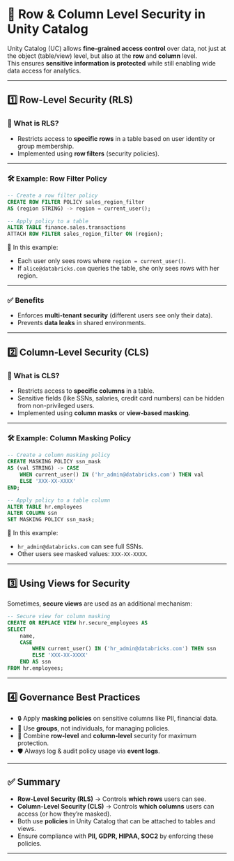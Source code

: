 # 🔐 Row & Column Level Security in Unity Catalog

Unity Catalog (UC) allows **fine-grained access control** over data, not just at the object (table/view) level, but also at the **row** and **column** level.  
This ensures **sensitive information is protected** while still enabling wide data access for analytics.

---

## 1️⃣ Row-Level Security (RLS)

### 🔹 What is RLS?
- Restricts access to **specific rows** in a table based on user identity or group membership.  
- Implemented using **row filters** (security policies).

---

### 🛠️ Example: Row Filter Policy

```sql
-- Create a row filter policy
CREATE ROW FILTER POLICY sales_region_filter
AS (region STRING) -> region = current_user();

-- Apply policy to a table
ALTER TABLE finance.sales.transactions
ATTACH ROW FILTER sales_region_filter ON (region);
````

📌 In this example:

* Each user only sees rows where `region = current_user()`.
* If `alice@databricks.com` queries the table, she only sees rows with her region.

---

### ✅ Benefits

* Enforces **multi-tenant security** (different users see only their data).
* Prevents **data leaks** in shared environments.

---

## 2️⃣ Column-Level Security (CLS)

### 🔹 What is CLS?

* Restricts access to **specific columns** in a table.
* Sensitive fields (like SSNs, salaries, credit card numbers) can be hidden from non-privileged users.
* Implemented using **column masks** or **view-based masking**.

---

### 🛠️ Example: Column Masking Policy

```sql
-- Create a column masking policy
CREATE MASKING POLICY ssn_mask
AS (val STRING) -> CASE
    WHEN current_user() IN ('hr_admin@databricks.com') THEN val
    ELSE 'XXX-XX-XXXX'
END;

-- Apply policy to a table column
ALTER TABLE hr.employees
ALTER COLUMN ssn
SET MASKING POLICY ssn_mask;
```

📌 In this example:

* `hr_admin@databricks.com` can see full SSNs.
* Other users see masked values: `XXX-XX-XXXX`.

---

## 3️⃣ Using Views for Security

Sometimes, **secure views** are used as an additional mechanism:

```sql
-- Secure view for column masking
CREATE OR REPLACE VIEW hr.secure_employees AS
SELECT
    name,
    CASE 
        WHEN current_user() IN ('hr_admin@databricks.com') THEN ssn
        ELSE 'XXX-XX-XXXX'
    END AS ssn
FROM hr.employees;
```

---

## 4️⃣ Governance Best Practices

* 🔒 Apply **masking policies** on sensitive columns like PII, financial data.
* 👥 Use **groups**, not individuals, for managing policies.
* 🧩 Combine **row-level** and **column-level** security for maximum protection.
* 🛡️ Always log & audit policy usage via **event logs**.

---

## ✅ Summary

* **Row-Level Security (RLS)** → Controls **which rows** users can see.
* **Column-Level Security (CLS)** → Controls **which columns** users can access (or how they’re masked).
* Both use **policies** in Unity Catalog that can be attached to tables and views.
* Ensure compliance with **PII, GDPR, HIPAA, SOC2** by enforcing these policies.

---

